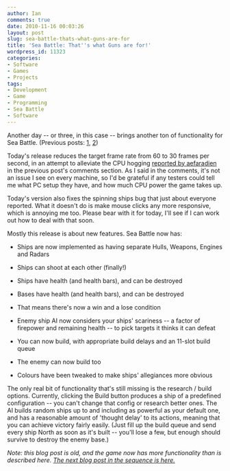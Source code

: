 ```yaml
---
author: Ian
comments: true
date: 2010-11-16 00:03:26
layout: post
slug: sea-battle-thats-what-guns-are-for
title: 'Sea Battle: That''s what Guns are for!'
wordpress_id: 11323
categories:
- Software
- Games
- Projects
tags:
- Development
- Game
- Programming
- Sea Battle
- Software
---
```


Another day -- or three, in this case -- brings another ton of functionality for Sea Battle.  (Previous posts: [1](/blog/game-idea-spam-time), [2](/blog/sea-battle-now-with-more-processing))

Today's release reduces the target frame rate from 60 to 30 frames per second, in an attempt to alleviate the CPU hogging [reported by aefaradien](/blog/sea-battle-now-with-more-processing/comment-page-1#comment-2238) in the previous post's comments section.  As I said in the comments, it's not an issue I see on every machine, so I'd be grateful if any testers could tell me what PC setup they have, and how much CPU power the game takes up.

Today's version also fixes the spinning ships bug that just about everyone reported.  What it doesn't do is make mouse clicks any more responsive, which is annoying me too.  Please bear with it for today, I'll see if I can work out how to deal with that soon.

Mostly this release is about new features.  Sea Battle now has:

	
  * Ships are now implemented as having separate Hulls, Weapons, Engines and Radars

	
  * Ships can shoot at each other (finally!)

	
  * Ships have health (and health bars), and can be destroyed

	
  * Bases have health (and health bars), and can be destroyed

	
  * That means there's now a win and a lose condition

	
  * Enemy ship AI now considers your ships' scariness -- a factor of firepower and remaining health -- to pick targets it thinks it can defeat

	
  * You can now build, with appropriate build delays and an 11-slot build queue

	
  * The enemy can now build too

	
  * Colours have been tweaked to make ships' allegiances more obvious

The only real bit of functionality that's still missing is the research / build options.  Currently, clicking the Build button produces a ship of a predefined configuration -- you can't change that config or research better ones.  The AI builds random ships up to and including as powerful as your default one, and has a reasonable amount of 'thought delay' to its actions, meaning that you can achieve victory fairly easily.  (Just fill up the build queue and send every ship North as soon as it's built -- you'll lose a few, but enough should survive to destroy the enemy base.)

_Note: this blog post is old, and the game now has more functionality than is described here. [The next blog post in the sequence is here.](/blog/sea-battle-here-comes-the-science-bit)_
